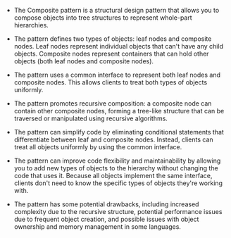 

- The Composite pattern is a structural design pattern that allows you to compose objects into tree structures to represent whole-part hierarchies.

- The pattern defines two types of objects: leaf nodes and composite nodes. Leaf nodes represent individual objects that can't have any child objects. Composite nodes represent containers that can hold other objects (both leaf nodes and composite nodes).

- The pattern uses a common interface to represent both leaf nodes and composite nodes. This allows clients to treat both types of objects uniformly.

- The pattern promotes recursive composition: a composite node can contain other composite nodes, forming a tree-like structure that can be traversed or manipulated using recursive algorithms.

- The pattern can simplify code by eliminating conditional statements that differentiate between leaf and composite nodes. Instead, clients can treat all objects uniformly by using the common interface.

- The pattern can improve code flexibility and maintainability by allowing you to add new types of objects to the hierarchy without changing the code that uses it. Because all objects implement the same interface, clients don't need to know the specific types of objects they're working with.

- The pattern has some potential drawbacks, including increased complexity due to the recursive structure, potential performance issues due to frequent object creation, and possible issues with object ownership and memory management in some languages.